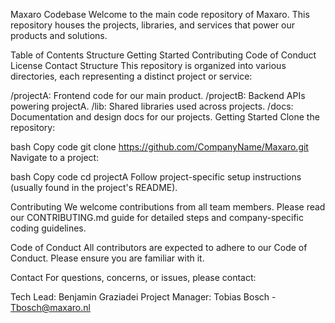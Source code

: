 Maxaro Codebase
Welcome to the main code repository of Maxaro. This repository houses the projects, libraries, and services that power our products and solutions.

Table of Contents
Structure
Getting Started
Contributing
Code of Conduct
License
Contact
Structure
This repository is organized into various directories, each representing a distinct project or service:

/projectA: Frontend code for our main product.
/projectB: Backend APIs powering projectA.
/lib: Shared libraries used across projects.
/docs: Documentation and design docs for our projects.
Getting Started
Clone the repository:

bash
Copy code
git clone https://github.com/CompanyName/Maxaro.git
Navigate to a project:

bash
Copy code
cd projectA
Follow project-specific setup instructions (usually found in the project's README).

Contributing
We welcome contributions from all team members. Please read our CONTRIBUTING.md guide for detailed steps and company-specific coding guidelines.

Code of Conduct
All contributors are expected to adhere to our Code of Conduct. Please ensure you are familiar with it.


Contact
For questions, concerns, or issues, please contact:

Tech Lead: Benjamin Graziadei
Project Manager: Tobias Bosch - Tbosch@maxaro.nl

